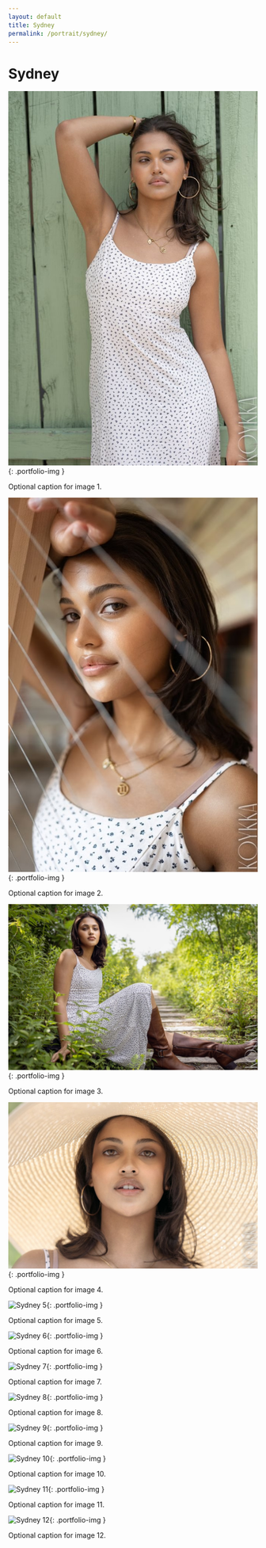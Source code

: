 ```yaml
---
layout: default
title: Sydney
permalink: /portrait/sydney/
---
```


# Sydney

![Sydney 1](/assets/images/portrait/sydney/1.jpg){: .portfolio-img }
<p class="caption">Optional caption for image 1.</p>

![Sydney 2](/assets/images/portrait/sydney/2.jpg){: .portfolio-img }
<p class="caption">Optional caption for image 2.</p>

![Sydney 3](/assets/images/portrait/sydney/3.jpg){: .portfolio-img }
<p class="caption">Optional caption for image 3.</p>

![Sydney 4](/assets/images/portrait/sydney/4.jpg){: .portfolio-img }
<p class="caption">Optional caption for image 4.</p>

![Sydney 5](/assets/images/portrait/sydney/5.jpg){: .portfolio-img }
<p class="caption">Optional caption for image 5.</p>

![Sydney 6](/assets/images/portrait/sydney/6.jpg){: .portfolio-img }
<p class="caption">Optional caption for image 6.</p>

![Sydney 7](/assets/images/portrait/sydney/7.jpg){: .portfolio-img }
<p class="caption">Optional caption for image 7.</p>

![Sydney 8](/assets/images/portrait/sydney/8.jpg){: .portfolio-img }
<p class="caption">Optional caption for image 8.</p>

![Sydney 9](/assets/images/portrait/sydney/9.jpg){: .portfolio-img }
<p class="caption">Optional caption for image 9.</p>

![Sydney 10](/assets/images/portrait/sydney/10.jpg){: .portfolio-img }
<p class="caption">Optional caption for image 10.</p>

![Sydney 11](/assets/images/portrait/sydney/11.jpg){: .portfolio-img }
<p class="caption">Optional caption for image 11.</p>

![Sydney 12](/assets/images/portrait/sydney/12.jpg){: .portfolio-img }
<p class="caption">Optional caption for image 12.</p>